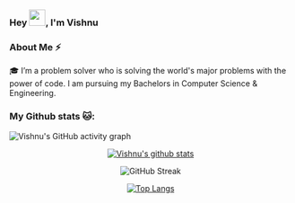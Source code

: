 ### Hey <img src="https://github.com/TheDudeThatCode/TheDudeThatCode/blob/master/Assets/Hi.gif" width="29px">, I'm Vishnu


### About Me ⚡

🎓 I’m a problem solver who is solving the world's major problems with the power of code. I am pursuing my Bachelors in Computer Science & Engineering. </br>

### My Github stats 🐱:
![Vishnu's GitHub activity graph](https://activity-graph.herokuapp.com/graph?username=vish198910&theme=react-dark&hide_border=true&area=true&line=39FF14&color=39FF14)

<div align="center">
<a href="https://github.com/vish198910">
 <img align="center" src="https://github-readme-stats.vercel.app/api?username=vish198910&show_icons=true&color=39FF14&theme=dark&line_height=27&title_color=39FF14&bg_color=000000&hide_border=1" alt="Vishnu's github stats"/>
</a>

![GitHub Streak](https://github-readme-streak-stats.herokuapp.com?user=vish198910&theme=great-gatsby&hide_border=true&sideNums=2EDDD5&background=000000&ring=1CC6DD&border=DD2727&currStreakNum=2ACBDD)

[![Top Langs](https://github-readme-stats.vercel.app/api/top-langs/?username=vish198910&layout=compact&text_color=daf7dc&bg_color=000000)](https://github.com/vish198910/github-readme-stats)
 </div>
